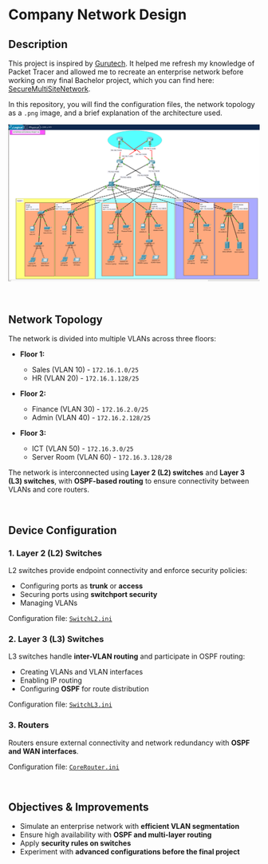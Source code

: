 # Company Network Design

## Description

This project is inspired by [Gurutech](https://www.youtube.com/@gurutechnetworks). It helped me refresh my knowledge of Packet Tracer and allowed me to recreate an enterprise network before working on my final Bachelor project, which you can find here: [SecureMultiSiteNetwork](https://github.com/Wemubis/Packet-Tracer/tree/main/SecureMultiSiteNetwork).

In this repository, you will find the configuration files, the network topology as a `.png` image, and a brief explanation of the architecture used.

![The picture : NetworkDesign.png represents the network design in Packet Tracer.](./NetworkDesign.png)

<br>

## Network Topology

The network is divided into multiple VLANs across three floors:

- **Floor 1:**  
  - Sales (VLAN 10) - `172.16.1.0/25`
  - HR (VLAN 20) - `172.16.1.128/25`

- **Floor 2:**
  - Finance (VLAN 30) - `172.16.2.0/25`
  - Admin (VLAN 40) - `172.16.2.128/25`

- **Floor 3:**  
  - ICT (VLAN 50) - `172.16.3.0/25`
  - Server Room (VLAN 60) - `172.16.3.128/28`

The network is interconnected using **Layer 2 (L2) switches** and **Layer 3 (L3) switches**, with **OSPF-based routing** to ensure connectivity between VLANs and core routers.

<br>

## Device Configuration

### 1. Layer 2 (L2) Switches

L2 switches provide endpoint connectivity and enforce security policies:
- Configuring ports as **trunk** or **access**
- Securing ports using **switchport security**
- Managing VLANs

Configuration file: [`SwitchL2.ini`](./ConfigFiles/SwithL2.ini)

### 2. Layer 3 (L3) Switches

L3 switches handle **inter-VLAN routing** and participate in OSPF routing:
- Creating VLANs and VLAN interfaces
- Enabling IP routing
- Configuring **OSPF** for route distribution

Configuration file: [`SwitchL3.ini`](./ConfigFiles/SwitchL3.ini)

### 3. Routers

Routers ensure external connectivity and network redundancy with **OSPF and WAN interfaces**.

Configuration file: [`CoreRouter.ini`](./ConfigFiles/CoreRouter.ini)

<br>

## Objectives & Improvements

- Simulate an enterprise network with **efficient VLAN segmentation**
- Ensure high availability with **OSPF and multi-layer routing**
- Apply **security rules on switches**
- Experiment with **advanced configurations before the final project**
